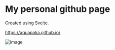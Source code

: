 # My personal github page

Created using Svelte.

https://aquapaka.github.io/

![image](https://github.com/aquapaka/aquapaka.github.io/assets/84399613/c00a0b44-705e-425f-90a9-7ddeeef3c9c9)

